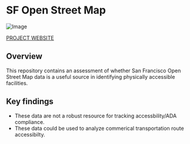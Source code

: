 # SF Open Street Map

![Image](https://cloud.githubusercontent.com/assets/19956669/23927746/df6fe574-08d8-11e7-8a71-dafb2f384bc7.png)

[PROJECT WEBSITE](https://siokcronin.github.io/sf_osm/index.html)

## Overview

This repository contains an assessment of whether San Francisco Open Street Map data is a useful source in identifying physically accessible facilities. 

## Key findings

* These data are not a robust resource for tracking accessbility/ADA compliance. 
* These data could be used to analyze commerical transportation route accessibilty.  

